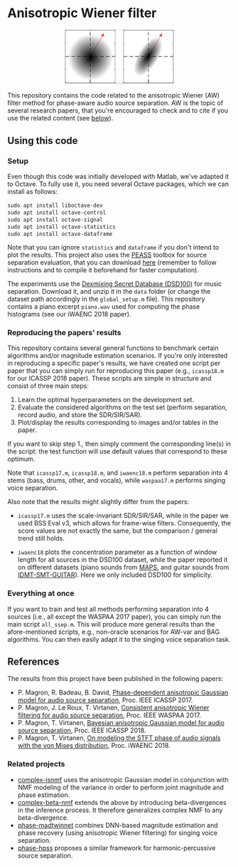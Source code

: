 #  Anisotropic Wiener filter

<p align="center" width="100%">
    <img width="50%" src="aw.png">
</p>

This repository contains the code related to the anisotropic Wiener (AW) filter method for phase-aware audio source separation. AW is the topic of several research papers, that you're encouraged to check and to cite if you use the related content (see [below](#references)).


## Using this code

### Setup

Even though this code was initially developed with Matlab, we've adapted it to Octave. To fully use it, you need several Octave packages, which we can install as follows:

	sudo apt install liboctave-dev
	sudo apt install octave-control
	sudo apt install octave-signal
	sudo apt install octave-statistics
	sudo apt install octave-dataframe	

Note that you can ignore `statistics` and `dataframe` if you don't intend to plot the results. This project also uses the [PEASS](https://hal.inria.fr/inria-00567152/document) toolbox for source separation evaluation, that you can download [here](https://gitlab.inria.fr/bass-db/peass) (remember to follow instructions and to compile it beforehand for faster computation).

The experiments use the [Dexmixing Secret Database (DSD100)](http://www.sisec17.audiolabs-erlangen.de/) for music separation. Download it, and unzip it in the `data` folder (or change the dataset path accordingly in the `global_setup.m` file). This repository contains a piano excerpt `piano.wav` used for computing the phase histograms (see our iWAENC 2018 paper).

### Reproducing the papers' results

This repository contains several general functions to benchmark certain algorithms and/or magnitude estimation scenarios. If you're only interested in reproducing a specific paper's results, we have created one script per paper that you can simply run for reproducing this paper (e.g., `icassp18.m` for our ICASSP 2018 paper). These scripts are simple in structure and consist of three main steps:
1. Learn the optimal hyperparameters on the development set.
2. Evaluate the considered algorithms on the test set (perform separation, record audio, and store the SDR/SIR/SAR).
3. Plot/display the results corresponding to images and/or tables in the paper.

If you want to skip step 1., then simply comment the corresponding line(s) in the script: the test function will use default values that correspond to these optimum.

Note that `icassp17.m`, `icassp18.m`, and `iwaenc18.m` perform separation into 4 stems (bass, drums, other, and vocals), while `waspaa17.m` performs singing voice separation.

Also note that the results might slightly differ from the papers:

- `icassp17.m` uses the scale-invariant SDR/SIR/SAR, while in the paper we used BSS Eval v3, which allows for frame-wise filters. Consequently, the score values are not exactly the same, but the comparison / general trend still holds.

- `iwaenc18` plots the concentration parameter as a function of window length for all sources in the DSD100 dataset, while the paper reported it on different datasets (piano sounds from [MAPS](https://adasp.telecom-paris.fr/resources/2010-07-08-maps-database/), and guitar sounds from [IDMT-SMT-GUITAR](https://zenodo.org/record/7544110)). Here we only included DSD100 for simplicity.

### Everything at once

If you want to train and test all methods performing separation into 4 sources (i.e., all except the WASPAA 2017 paper), you can simply run the main script `all_ssep.m`. This will produce more general results than the afore-mentioned scripts, e.g., non-oracle scenarios for AW-var and BAG algorithms. You can then easily adapt it to the singing voice separation task.


## References

The results from this project have been published in the following papers:

- P. Magron, R. Badeau, B. David, [Phase-dependent anisotropic Gaussian model for audio source separation](https://hal.archives-ouvertes.fr/hal-01416355), Proc. IEEE ICASSP 2017.
- P. Magron, J. Le Roux, T. Virtanen, [Consistent anisotropic Wiener filtering for audio source separation](https://hal.archives-ouvertes.fr/hal-01593126), Proc. IEEE WASPAA 2017.
- P. Magron, T. Virtanen, [Bayesian anisotropic Gaussian model for audio source separation](https://hal.archives-ouvertes.fr/hal-01632081), Proc. IEEE ICASSP 2018.
- P. Magron, T. Virtanen, [On modeling the STFT phase of audio signals with the von Mises distribution](https://hal.archives-ouvertes.fr/hal-01763147), Proc. iWAENC 2018.


### Related projects

- [complex-isnmf](https://github.com/magronp/complex-isnmf) uses the anisotropic Gaussian model in conjunction with NMF modeling of the variance in order to perform joint magnitude and phase estimation.
- [complex-beta-nmf](https://github.com/magronp/complex-beta-nmf) extends the above by introducing beta-divergences in the inference process. It therefore generalizes complex NMF to any beta-divergence.
- [phase-madtwinnet](https://github.com/magronp/phase-madtwinnet) combines DNN-based magnitude estimation and phase recovery (using anisotropic Wiener filtering) for singing voice separation.
- [phase-hpss](https://github.com/magronp/phase-hpss) proposes a similar framework for harmonic-percussive source separation.


